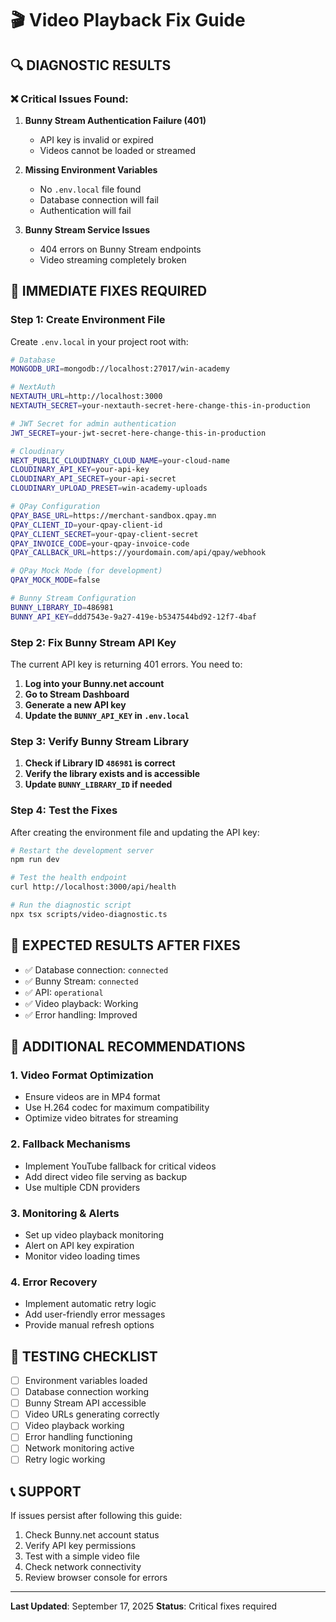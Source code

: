 # 🎬 Video Playback Fix Guide

## 🔍 **DIAGNOSTIC RESULTS**

### ❌ **Critical Issues Found:**

1. **Bunny Stream Authentication Failure (401)**
   - API key is invalid or expired
   - Videos cannot be loaded or streamed

2. **Missing Environment Variables**
   - No `.env.local` file found
   - Database connection will fail
   - Authentication will fail

3. **Bunny Stream Service Issues**
   - 404 errors on Bunny Stream endpoints
   - Video streaming completely broken

## 🔧 **IMMEDIATE FIXES REQUIRED**

### **Step 1: Create Environment File**

Create `.env.local` in your project root with:

```bash
# Database
MONGODB_URI=mongodb://localhost:27017/win-academy

# NextAuth
NEXTAUTH_URL=http://localhost:3000
NEXTAUTH_SECRET=your-nextauth-secret-here-change-this-in-production

# JWT Secret for admin authentication
JWT_SECRET=your-jwt-secret-here-change-this-in-production

# Cloudinary
NEXT_PUBLIC_CLOUDINARY_CLOUD_NAME=your-cloud-name
CLOUDINARY_API_KEY=your-api-key
CLOUDINARY_API_SECRET=your-api-secret
CLOUDINARY_UPLOAD_PRESET=win-academy-uploads

# QPay Configuration
QPAY_BASE_URL=https://merchant-sandbox.qpay.mn
QPAY_CLIENT_ID=your-qpay-client-id
QPAY_CLIENT_SECRET=your-qpay-client-secret
QPAY_INVOICE_CODE=your-qpay-invoice-code
QPAY_CALLBACK_URL=https://yourdomain.com/api/qpay/webhook

# QPay Mock Mode (for development)
QPAY_MOCK_MODE=false

# Bunny Stream Configuration
BUNNY_LIBRARY_ID=486981
BUNNY_API_KEY=ddd7543e-9a27-419e-b5347544bd92-12f7-4baf
```

### **Step 2: Fix Bunny Stream API Key**

The current API key is returning 401 errors. You need to:

1. **Log into your Bunny.net account**
2. **Go to Stream Dashboard**
3. **Generate a new API key**
4. **Update the `BUNNY_API_KEY` in `.env.local`**

### **Step 3: Verify Bunny Stream Library**

1. **Check if Library ID `486981` is correct**
2. **Verify the library exists and is accessible**
3. **Update `BUNNY_LIBRARY_ID` if needed**

### **Step 4: Test the Fixes**

After creating the environment file and updating the API key:

```bash
# Restart the development server
npm run dev

# Test the health endpoint
curl http://localhost:3000/api/health

# Run the diagnostic script
npx tsx scripts/video-diagnostic.ts
```

## 🎯 **EXPECTED RESULTS AFTER FIXES**

- ✅ Database connection: `connected`
- ✅ Bunny Stream: `connected`
- ✅ API: `operational`
- ✅ Video playback: Working
- ✅ Error handling: Improved

## 🚨 **ADDITIONAL RECOMMENDATIONS**

### **1. Video Format Optimization**
- Ensure videos are in MP4 format
- Use H.264 codec for maximum compatibility
- Optimize video bitrates for streaming

### **2. Fallback Mechanisms**
- Implement YouTube fallback for critical videos
- Add direct video file serving as backup
- Use multiple CDN providers

### **3. Monitoring & Alerts**
- Set up video playback monitoring
- Alert on API key expiration
- Monitor video loading times

### **4. Error Recovery**
- Implement automatic retry logic
- Add user-friendly error messages
- Provide manual refresh options

## 🔄 **TESTING CHECKLIST**

- [ ] Environment variables loaded
- [ ] Database connection working
- [ ] Bunny Stream API accessible
- [ ] Video URLs generating correctly
- [ ] Video playback working
- [ ] Error handling functioning
- [ ] Network monitoring active
- [ ] Retry logic working

## 📞 **SUPPORT**

If issues persist after following this guide:

1. Check Bunny.net account status
2. Verify API key permissions
3. Test with a simple video file
4. Check network connectivity
5. Review browser console for errors

---

**Last Updated**: September 17, 2025
**Status**: Critical fixes required
